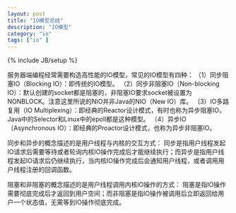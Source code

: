```yaml
---
layout: post
title: "IO模型总结"
description: "IO模型"
category: "io"
tags: ["io" ]
---
```


{% include JB/setup %}

服务器端编程经常需要构造高性能的IO模型，常见的IO模型有四种：
（1）同步阻塞IO（Blocking IO）：即传统的IO模型。
（2）同步非阻塞IO（Non-blocking IO）：默认创建的socket都是阻塞的，非阻塞IO要求socket被设置为NONBLOCK。注意这里所说的NIO并非Java的NIO（New IO）库。
（3）IO多路复用（IO Multiplexing）：即经典的Reactor设计模式，有时也称为异步阻塞IO，Java中的Selector和Linux中的epoll都是这种模型。
（4）异步IO（Asynchronous IO）：即经典的Proactor设计模式，也称为异步非阻塞IO。

同步和异步的概念描述的是用户线程与内核的交互方式：
同步是指用户线程发起IO请求后需要等待或者轮询内核IO操作完成后才能继续执行；而异步是指用户线程发起IO请求后仍继续执行，当内核IO操作完成后会通知用户线程，或者调用用户线程注册的回调函数。

阻塞和非阻塞的概念描述的是用户线程调用内核IO操作的方式：
阻塞是指IO操作需要彻底完成后才返回到用户空间；而非阻塞是指IO操作被调用后立即返回给用户一个状态值，无需等到IO操作彻底完成。
